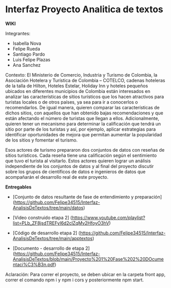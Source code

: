 # Interfaz Proyecto Analitica de textos

**WIKI**

Integrantes:
* Isabella Nova
* Felipe Rueda
* Santiago Pardo
* Luis Felipe Plazas
* Ana Sanchez

Contexto:
El Ministerio de Comercio, Industria y Turismo de Colombia, la Asociación Hotelera y Turística de Colombia – COTELCO, cadenas hoteleras de la talla de Hilton, Hoteles Estelar, Holiday Inn y hoteles pequeños ubicados en diferentes municipios de Colombia están interesados en analizar las características de sitios turísticos que los hacen atractivos para turistas locales o de otros países, ya sea para ir a conocerlos o recomendarlos. De igual manera, quieren comparar las características de dichos sitios, con aquellos que han obtenido bajas recomendaciones y que están afectando el número de turistas que llegan a ellos. Adicionalmente, quieren tener un mecanismo para determinar la calificación que tendrá un sitio por parte de los turistas y así, por ejemplo, aplicar estrategias para identificar oportunidades de mejora que permitan aumentar la popularidad de los sitios y fomentar el turismo.

Esos actores de turismo prepararon dos conjuntos de datos con reseñas de sitios turísticos. Cada reseña tiene una calificación según el sentimiento que tuvo el turista al visitarlo. Estos actores quieren lograr un análisis independiente de los conjuntos de datos y al final del proyecto discutir sobre los grupos de científicos de datos e ingenieros de datos que acompañarán el desarrollo real de este proyecto.

**Entregables**

* [Conjunto de datos resultante de fase de entendimiento y preparación] (https://github.com/Felipe34515/Interfaz-AnalisisDeTextos/tree/main/datos)

* [Video construido etapa 2] (https://www.youtube.com/playlist?list=PLb_ZF8jsdTREFyI6d2clZqMv2HfoyO3hV)

* [Código de desarrollo etapa 2] (https://github.com/Felipe34515/Interfaz-AnalisisDeTextos/tree/main/apptextos)

* [Documento - desarrollo de etapa 2] (https://github.com/Felipe34515/Interfaz-AnalisisDeTextos/blob/main/Proyecto%201%20Fase%202%20DOcumentaci%C3%B3n.pdf)


Aclaración: Para correr el proyecto, se deben ubicar en la carpeta front app, correr el comando npm i y npm i cors y posteriormente npm start.
